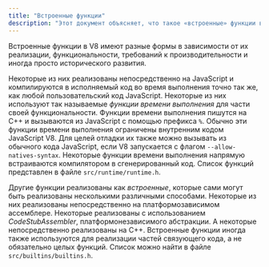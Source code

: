 ```yaml
---
title: "Встроенные функции"
description: "Этот документ объясняет, что такое «встроенные» функции в V8."
---
```

Встроенные функции в V8 имеют разные формы в зависимости от их реализации, функциональности, требований к производительности и иногда просто исторического развития.

Некоторые из них реализованы непосредственно на JavaScript и компилируются в исполняемый код во время выполнения точно так же, как любой пользовательский код JavaScript. Некоторые из них используют так называемые _функции времени выполнения_ для части своей функциональности. Функции времени выполнения пишутся на C++ и вызываются из JavaScript с помощью префикса `%`. Обычно эти функции времени выполнения ограничены внутренним кодом JavaScript V8. Для целей отладки их также можно вызывать из обычного кода JavaScript, если V8 запускается с флагом `--allow-natives-syntax`. Некоторые функции времени выполнения напрямую встраиваются компилятором в сгенерированный код. Список функций представлен в файле `src/runtime/runtime.h`.

Другие функции реализованы как _встроенные_, которые сами могут быть реализованы несколькими различными способами. Некоторые из них реализованы непосредственно на платформозависимом ассемблере. Некоторые реализованы с использованием _CodeStubAssembler_, платформонезависимого абстракции. А некоторые непосредственно реализованы на C++. Встроенные функции иногда также используются для реализации частей связующего кода, а не обязательно целых функций. Список можно найти в файле `src/builtins/builtins.h`.

